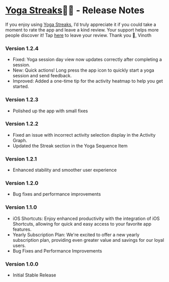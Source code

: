 # [Yoga Streaks](https://apps.apple.com/in/app/yoga-streaks/id6504709338)🧘‍♂️ - Release Notes

If you enjoy using [Yoga Streaks](https://apps.apple.com/in/app/yoga-streaks/id6504709338), I’d truly appreciate it if you could take a moment to rate the app and leave a kind review. Your support helps more people discover it! 
Tap [here](https://itunes.apple.com/app/id6504709338?action=write-review) to leave your review. Thank you 🙏, Vinoth

### Version 1.2.4
- Fixed: Yoga session day view now updates correctly after completing a session.
- New: Quick actions! Long press the app icon to quickly start a yoga session and send feedback.
- Improved: Added a one-time tip for the activity heatmap to help you get started.

### Version 1.2.3
- Polished up the app with small fixes
  
### Version 1.2.2
- Fixed an issue with incorrect activity selection display in the Activity Graph.
- Updated the Streak section in the Yoga Sequence Item
  
### Version 1.2.1
- Enhanced stability and smoother user experience
  
### Version 1.2.0
- Bug fixes and performance improvements
  
### Version 1.1.0
- iOS Shortcuts: Enjoy enhanced productivity with the integration of iOS Shortcuts, allowing for quick and easy access to your favorite app features.
- Yearly Subscription Plan: We're excited to offer a new yearly subscription plan, providing even greater value and savings for our loyal users.
- Bug Fixes and Performance Improvements

### Version 1.0.0
- Initial Stable Release
